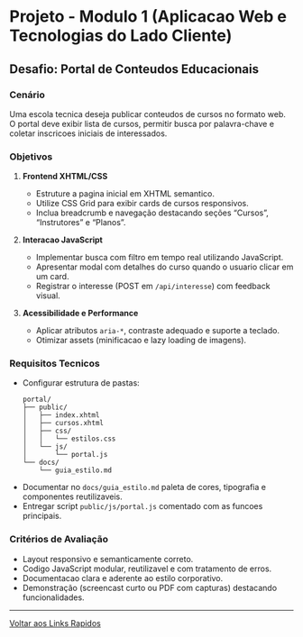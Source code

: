 # Projeto - Modulo 1 (Aplicacao Web e Tecnologias do Lado Cliente)

## Desafio: Portal de Conteudos Educacionais

### Cenário
Uma escola tecnica deseja publicar conteudos de cursos no formato web. O portal deve exibir lista de cursos, permitir busca por palavra-chave e coletar inscricoes iniciais de interessados.

### Objetivos
1. **Frontend XHTML/CSS**
   - Estruture a pagina inicial em XHTML semantico.
   - Utilize CSS Grid para exibir cards de cursos responsivos.
   - Inclua breadcrumb e navegação destacando seções “Cursos”, “Instrutores” e “Planos”.

2. **Interacao JavaScript**
   - Implementar busca com filtro em tempo real utilizando JavaScript.
   - Apresentar modal com detalhes do curso quando o usuario clicar em um card.
   - Registrar o interesse (POST em `/api/interesse`) com feedback visual.

3. **Acessibilidade e Performance**
   - Aplicar atributos `aria-*`, contraste adequado e suporte a teclado.
   - Otimizar assets (minificacao e lazy loading de imagens).

### Requisitos Tecnicos
- Configurar estrutura de pastas:
  ```
  portal/
  ├── public/
  │   ├── index.xhtml
  │   ├── cursos.xhtml
  │   ├── css/
  │   │   └── estilos.css
  │   └── js/
  │       └── portal.js
  └── docs/
      └── guia_estilo.md
  ```
- Documentar no `docs/guia_estilo.md` paleta de cores, tipografia e componentes reutilizaveis.
- Entregar script `public/js/portal.js` comentado com as funcoes principais.

### Critérios de Avaliação
- Layout responsivo e semanticamente correto.
- Codigo JavaScript modular, reutilizavel e com tratamento de erros.
- Documentacao clara e aderente ao estilo corporativo.
- Demonstração (screencast curto ou PDF com capturas) destacando funcionalidades.

---

[Voltar aos Links Rapidos](../README.md#links-rapidos)

